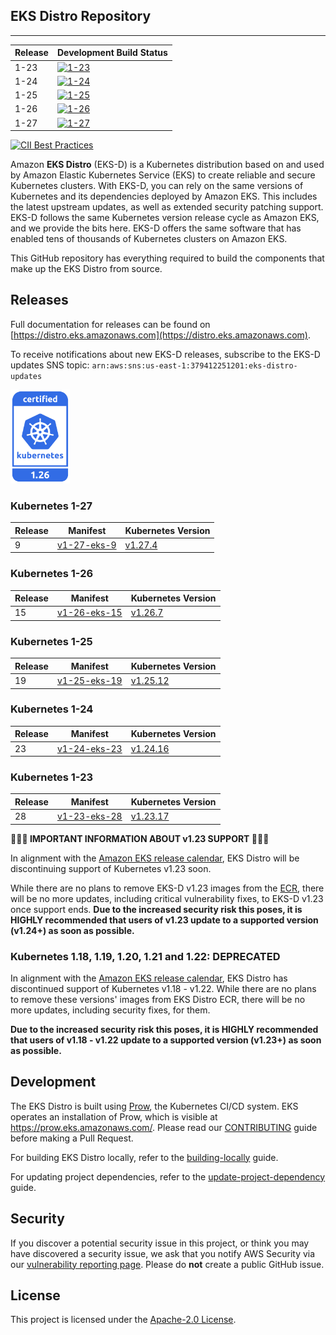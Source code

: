 ## EKS Distro Repository
---

| Release | Development Build Status |
|------| --- |
| 1-23 | [![1-23](https://prow.eks.amazonaws.com/badge.svg?jobs=build-1-23-postsubmit)](https://prow.eks.amazonaws.com/?job=build-1-23-postsubmit) |
| 1-24 | [![1-24](https://prow.eks.amazonaws.com/badge.svg?jobs=build-1-24-postsubmit)](https://prow.eks.amazonaws.com/?job=build-1-24-postsubmit) |
| 1-25 | [![1-25](https://prow.eks.amazonaws.com/badge.svg?jobs=build-1-25-postsubmit)](https://prow.eks.amazonaws.com/?job=build-1-25-postsubmit) |
| 1-26 | [![1-26](https://prow.eks.amazonaws.com/badge.svg?jobs=build-1-26-postsubmit)](https://prow.eks.amazonaws.com/?job=build-1-26-postsubmit) |
| 1-27 | [![1-27](https://prow.eks.amazonaws.com/badge.svg?jobs=build-1-27-postsubmit)](https://prow.eks.amazonaws.com/?job=build-1-27-postsubmit) |

[![CII Best Practices](https://bestpractices.coreinfrastructure.org/projects/6111/badge)](https://bestpractices.coreinfrastructure.org/projects/6111)

Amazon **EKS Distro** (EKS-D) is a Kubernetes distribution based on and used by
Amazon Elastic Kubernetes Service (EKS) to create reliable and secure Kubernetes
clusters. With EKS-D, you can rely on the same versions of Kubernetes and its
dependencies deployed by Amazon EKS. This includes the latest upstream updates,
as well as extended security patching support. EKS-D follows the same Kubernetes
version release cycle as Amazon EKS, and we provide the bits here. EKS-D offers
the same software that has enabled tens of thousands of Kubernetes clusters on
Amazon EKS.

This GitHub repository has everything required to build the components that make
up the EKS Distro from source.

## Releases

Full documentation for releases can be found on [https://distro.eks.amazonaws.com](https://distro.eks.amazonaws.com).

To receive notifications about new EKS-D releases, subscribe to the EKS-D updates SNS topic:
`arn:aws:sns:us-east-1:379412251201:eks-distro-updates`

[<img src="docs/contents/certified-kubernetes-1.26-color.svg" height=150>](https://github.com/cncf/k8s-conformance/pull/2507)
<!--
Source: https://github.com/cncf/artwork/tree/master/projects/kubernetes/certified-kubernetes
-->

### Kubernetes 1-27

| Release | Manifest | Kubernetes Version |
| -- | --- | --- |
| 9 | [v1-27-eks-9](https://distro.eks.amazonaws.com/kubernetes-1-27/kubernetes-1-27-eks-9.yaml) | [v1.27.4](https://github.com/kubernetes/kubernetes/release/tag/v1.27.4) |


### Kubernetes 1-26

| Release | Manifest | Kubernetes Version |
| -- | --- | --- |
| 15 | [v1-26-eks-15](https://distro.eks.amazonaws.com/kubernetes-1-26/kubernetes-1-26-eks-15.yaml) | [v1.26.7](https://github.com/kubernetes/kubernetes/release/tag/v1.26.7) |


### Kubernetes 1-25

| Release | Manifest | Kubernetes Version |
| -- | --- | --- |
| 19 | [v1-25-eks-19](https://distro.eks.amazonaws.com/kubernetes-1-25/kubernetes-1-25-eks-19.yaml) | [v1.25.12](https://github.com/kubernetes/kubernetes/release/tag/v1.25.12) |


### Kubernetes 1-24

| Release | Manifest | Kubernetes Version |
| --- | --- | --- |
| 23 | [v1-24-eks-23](https://distro.eks.amazonaws.com/kubernetes-1-24/kubernetes-1-24-eks-23.yaml) | [v1.24.16](https://github.com/kubernetes/kubernetes/release/tag/v1.24.16) |

### Kubernetes 1-23

| Release | Manifest | Kubernetes Version |
| --- | --- | --- |
| 28 | [v1-23-eks-28](https://distro.eks.amazonaws.com/kubernetes-1-23/kubernetes-1-23-eks-28.yaml) | [v1.23.17](https://github.com/kubernetes/kubernetes/release/tag/v1.23.17) |


**🚨🚨🚨 IMPORTANT INFORMATION ABOUT v1.23 SUPPORT 🚨🚨🚨**

In alignment with the [Amazon EKS release calendar](https://docs.aws.amazon.com/eks/latest/userguide/kubernetes-versions.html#kubernetes-release-calendar),
EKS Distro will be discontinuing support of Kubernetes v1.23 soon.

While there are no plans to remove EKS-D v1.23 images from the
[ECR](https://gallery.ecr.aws/eks-distro), there will be no more updates,
including critical vulnerability fixes, to EKS-D v1.23 once support ends.
**Due to the increased security risk this poses, it is HIGHLY recommended that
users of v1.23 update to a supported version (v1.24+) as soon as possible.**

### Kubernetes 1.18, 1.19, 1.20, 1.21 and 1.22: DEPRECATED

In alignment with the [Amazon EKS release calendar](https://docs.aws.amazon.com/eks/latest/userguide/kubernetes-versions.html#kubernetes-release-calendar),
EKS Distro has discontinued support of Kubernetes v1.18 - v1.22. While there are
no plans to remove these versions' images from EKS Distro ECR, there will be no
more updates, including security fixes, for them.

**Due to the increased security risk this poses, it is HIGHLY recommended that
users of v1.18 - v1.22 update to a supported version (v1.23+) as soon as
possible.**

## Development

The EKS Distro is built using
[Prow](https://github.com/kubernetes/test-infra/tree/master/prow), the
Kubernetes CI/CD system. EKS operates an installation of Prow, which is visible
at https://prow.eks.amazonaws.com/. Please read our
[CONTRIBUTING](CONTRIBUTING.md) guide before making a Pull Request.

For building EKS Distro locally, refer to the
[building-locally](docs/development/building-locally.md) guide.

For updating project dependencies, refer to the
[update-project-dependency](docs/development/update-project-dependency.md) guide.

## Security

If you discover a potential security issue in this project, or think you may
have discovered a security issue, we ask that you notify AWS Security via our
[vulnerability reporting page](http://aws.amazon.com/security/vulnerability-reporting/).
Please do **not** create a public GitHub issue.

## License

This project is licensed under the [Apache-2.0 License](LICENSE).
